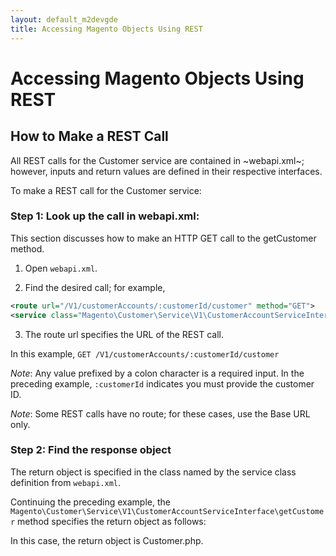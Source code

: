 ```yaml
---
layout: default_m2devgde
title: Accessing Magento Objects Using REST
---
```


<h1 id="what-is">Accessing Magento Objects Using REST</h1>

<h2 id="rest-call">How to Make a REST Call</h2>

All REST calls for the Customer service are contained in ~webapi.xml~; however, inputs and return values are defined in their respective interfaces.

To make a REST call for the Customer service:

<h3 id="rest-call-step1">Step 1: Look up the call in webapi.xml:</h3>

This section discusses how to make an HTTP GET call to the getCustomer method.

1.	Open `webapi.xml`.

2.	Find the desired call; for example, 

```xml
<route url="/V1/customerAccounts/:customerId/customer" method="GET">
<service class="Magento\Customer\Service\V1\CustomerAccountServiceInterface" method="getCustomer" />
```
	
3.	The route url specifies the URL of the REST call.

In this example, `GET /V1/customerAccounts/:customerId/customer`

*Note*: Any value prefixed by a colon character is a required input. In the preceding example, `:customerId` indicates you must provide the customer ID.

*Note*: Some REST calls have no route; for these cases, use the Base URL only.

<h3 id="rest-call-step2">Step 2: Find the response object</h3>

The return object is specified in the class named by the service class definition from `webapi.xml`.

Continuing the preceding example, the `Magento\Customer\Service\V1\CustomerAccountServiceInterface\getCustomer` method specifies the return object as follows:

<script src="https://gist.github.com/xcomSteveJohnson/9775420.js"></script>

In this case, the return object is Customer.php.